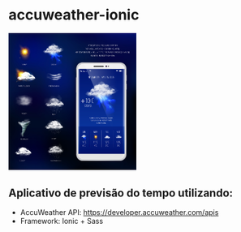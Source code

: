 # accuweather-ionic

<img src="./layout-freepik/layout-weather-mobile.jpg" width="50%">


</br>

## Aplicativo de previsão do tempo utilizando:
- AccuWeather API: https://developer.accuweather.com/apis
- Framework: Ionic + Sass